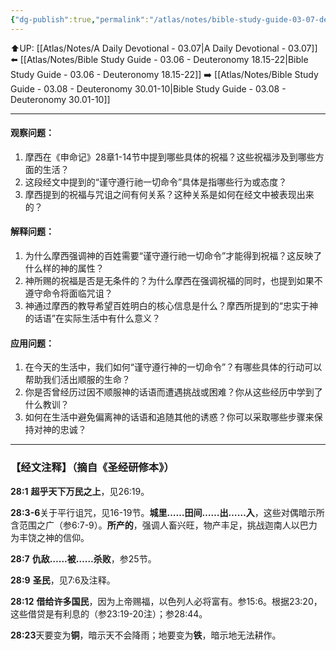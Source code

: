 ```yaml
---
{"dg-publish":true,"permalink":"/atlas/notes/bible-study-guide-03-07-deuteronomy-28-01-24/","noteIcon":""}
---
```


⬆️UP: [[Atlas/Notes/A Daily Devotional - 03.07\|A Daily Devotional - 03.07]]
⬅️ [[Atlas/Notes/Bible Study Guide - 03.06 - Deuteronomy 18.15-22\|Bible Study Guide - 03.06 - Deuteronomy 18.15-22]]
➡️ [[Atlas/Notes/Bible Study Guide - 03.08 - Deuteronomy 30.01-10\|Bible Study Guide - 03.08 - Deuteronomy 30.01-10]] 

---

#### 观察问题：

1. 摩西在《申命记》28章1-14节中提到哪些具体的祝福？这些祝福涉及到哪些方面的生活？
2. 这段经文中提到的“谨守遵行祂一切命令”具体是指哪些行为或态度？
3. 摩西提到的祝福与咒诅之间有何关系？这种关系是如何在经文中被表现出来的？

#### 解释问题：

1. 为什么摩西强调神的百姓需要“谨守遵行祂一切命令”才能得到祝福？这反映了什么样的神的属性？
2. 神所赐的祝福是否是无条件的？为什么摩西在强调祝福的同时，也提到如果不遵守命令将面临咒诅？
3. 神通过摩西的教导希望百姓明白的核心信息是什么？摩西所提到的“忠实于神的话语”在实际生活中有什么意义？

#### 应用问题：

1. 在今天的生活中，我们如何“谨守遵行神的一切命令”？有哪些具体的行动可以帮助我们活出顺服的生命？
2. 你是否曾经历过因不顺服神的话语而遭遇挑战或困难？你从这些经历中学到了什么教训？
3. 如何在生活中避免偏离神的话语和追随其他的诱惑？你可以采取哪些步骤来保持对神的忠诚？

---
### 【经文注释】（摘自《圣经研修本》）

**28:1** **超乎天下万民之上**，见26:19。

**28:3-6**关于平行诅咒，见16-19节。**城里……田间……出……入**，这些对偶暗示所含范围之广（参6:7-9）。**所产的**，强调人畜兴旺，物产丰足，挑战迦南人以巴力为丰饶之神的信仰。

**28:7** **仇敌……被……杀败**，参25节。

**28:9** **圣民**，见7:6及注释。

**28:12** **借给许多国民**，因为上帝赐福，以色列人必将富有。参15:6。根据23:20，这些借贷是有利息的（参23:19-20注）；参28:44。

**28:23**天要变为**铜**，暗示天不会降雨；地要变为**铁**，暗示地无法耕作。